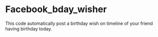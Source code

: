 # Facebook_bday_wisher
This code automatically post a birthday wish on timeline of your friend having birthday today.
